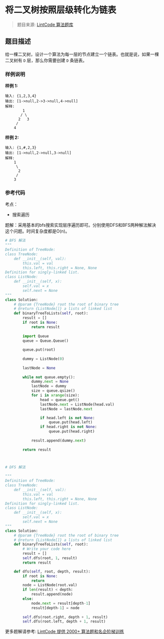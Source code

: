 # 将二叉树按照层级转化为链表
 > 题目来源: [LintCode 算法题库](https://www.lintcode.com/problem/convert-binary-tree-to-linked-lists-by-depth/?utm_source=sc-github-wzz)
 ## 题目描述
 给一棵二叉树，设计一个算法为每一层的节点建立一个链表。也就是说，如果一棵二叉树有 `D` 层，那么你需要创建 `D` 条链表。

 ### 样例说明
 **样例 1:**

```
输入: {1,2,3,4}
输出: [1->null,2->3->null,4->null]
解释: 
        1
       / \
      2   3
     /
    4
```

**样例 2:**

```
输入: {1,#,2,3}
输出: [1->null,2->null,3->null]
解释: 
    1
     \
      2
     /
    3
```
 ### 参考代码
 考点：
* 搜索遍历

题解：采用基本的bfs搜索实现层序遍历即可。分别使用DFS和BFS两种解法解决这个问题。时间复杂度都是O(n)。
```python
# BFS 解法
"""
Definition of TreeNode:
class TreeNode:
    def __init__(self, val):
        this.val = val
        this.left, this.right = None, None
Definition for singly-linked list.
class ListNode:
    def __init__(self, x):
        self.val = x
        self.next = None
"""
class Solution:
    # @param {TreeNode} root the root of binary tree
    # @return {ListNode[]} a lists of linked list
    def binaryTreeToLists(self, root):
        result = []
        if root is None:
            return result
            
        import Queue
        queue = Queue.Queue()
        
        queue.put(root)
        
        dummy = ListNode(0)
        
        lastNode = None
        
        while not queue.empty():
            dummy.next = None
            lastNode = dummy
            size = queue.qsize()
            for i in xrange(size):
                head = queue.get()
                lastNode.next = ListNode(head.val)
                lastNode = lastNode.next

                if head.left is not None:
                    queue.put(head.left)
                if head.right is not None:
                    queue.put(head.right)
        
            result.append(dummy.next)
        
        return result
    


# DFS 解法

"""
Definition of TreeNode:
class TreeNode:
    def __init__(self, val):
        this.val = val
        this.left, this.right = None, None
Definition for singly-linked list.
class ListNode:
    def __init__(self, x):
        self.val = x
        self.next = None
"""
class Solution:
    # @param {TreeNode} root the root of binary tree
    # @return {ListNode[]} a lists of linked list
    def binaryTreeToLists(self, root):
        # Write your code here
        result = []
        self.dfs(root, 1, result)
        return result

    def dfs(self, root, depth, result):
        if root is None:
            return
        node = ListNode(root.val)
        if len(result) < depth:
            result.append(node)
        else:
            node.next = result[depth-1]
            result[depth-1] = node
        
        self.dfs(root.right, depth + 1, result)
        self.dfs(root.left, depth + 1, result)
```
 更多题解请参考: [LintCode 提供 2000+ 算法题和名企阶梯训练](https://www.lintcode.com/problem/?utm_source=sc-github-wzz)